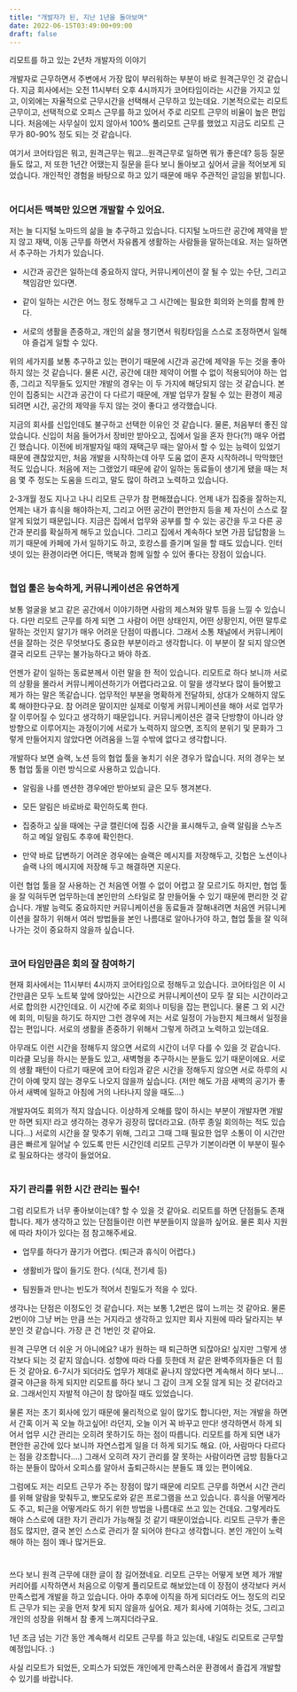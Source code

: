 ```yaml
---
title: "개발자가 된, 지난 1년을 돌아보며"
date: 2022-06-15T03:49:00+09:00
draft: false
---
```

리모트를 하고 있는 2년차 개발자의 이야기
<!--more--> 

개발자로 근무하면서 주변에서 가장 많이 부러워하는 부분이 바로 원격근무인 것 같습니다. 
지금 회사에서는 오전 11시부터 오후 4시까지가 코어타임이라는 시간을 가지고 있고, 이외에는 자율적으로 근무시간을 선택해서 근무하고 있는데요. 
기본적으로는 리모트 근무이고, 선택적으로 오피스 근무를 하고 있어서 주로 리모트 근무의 비율이 높은 편입니다. 
처음에는 사무실이 있지 않아서 100% 풀리모트 근무를 했었고 지금도 리모트 근무가 80-90% 정도 되는 것 같습니다.

여기서 코어타임은 뭐고, 원격근무는 뭐고...원격근무로 일하면 뭐가 좋은데? 등등 질문들도 많고, 저 또한 1년간 어땠는지 질문을 듣다 보니 돌아보고 싶어서 글을 적어보게 되었습니다. 
개인적인 경험을 바탕으로 하고 있기 때문에 매우 주관적인 글임을 밝힙니다.


#
### 어디서든 맥북만 있으면 개발할 수 있어요.
저는 늘 디지털 노마드의 삶을 늘 추구하고 있습니다. 
디지털 노마드란 공간에 제약을 받지 않고 재택, 이동 근무를 하면서 자유롭게 생활하는 사람들을 말하는데요. 
저는 일하면서 추구하는 가치가 있습니다.

- 시간과 공간은 일하는데 중요하지 않다, 커뮤니케이션이 잘 될 수 있는 수단, 그리고 책임감만 있다면.

- 같이 일하는 시간은 어느 정도 정해두고 그 시간에는 필요한 회의와 논의를 함께 한다.

- 서로의 생활을 존중하고, 개인의 삶을 챙기면서 워킹타임을 스스로 조정하면서 일해야 즐겁게 일할 수 있다.

위의 세가지를 보통 추구하고 있는 편이기 때문에 시간과 공간에 제약을 두는 것을 좋아하지 않는 것 같습니다. 
물론 시간, 공간에 대한 제약이 어쩔 수 없이 적용되어야 하는 업종, 그리고 직무들도 있지만 개발의 경우는 이 두 가지에 해당되지 않는 것 같습니다. 
본인이 집중되는 시간과 공간이 다 다르기 때문에, 개발 업무가 잘될 수 있는 환경이 제공되려면 시간, 공간의 제약을 두지 않는 것이 좋다고 생각했습니다.

지금의 회사를 신입인데도 불구하고 선택한 이유인 것 같습니다. 
물론, 처음부터 좋진 않았습니다. 
신입이 처음 들어가서 장비만 받아오고, 집에서 일을 혼자 한다(?!) 매우 어렵긴 했습니다. 
이전에 비개발자일 때의 재택근무 때는 알아서 할 수 있는 능력이 있었기 때문에 괜찮았지만, 처음 개발을 시작하는데 아무 도움 없이 혼자 시작하려니 막막했던 적도 있습니다. 
처음에 저는 그랬었기 때문에 같이 일하는 동료들이 생기게 됐을 때는 처음 몇 주 정도는 도움을 드리고, 말도 많이 하려고 노력하고 있습니다.

2-3개월 정도 지나고 나니 리모트 근무가 참 편해졌습니다. 
언제 내가 집중을 잘하는지, 언제는 내가 휴식을 해야하는지, 그리고 어떤 공간이 편안한지 등을 제 자신이 스스로 잘 알게 되었기 때문입니다. 
지금은 집에서 업무와 공부를 할 수 있는 공간을 두고 다른 공간과 분리를 확실하게 해두고 있습니다. 
그리고 집에서 계속하다 보면 가끔 답답함을 느끼기 때문에 카페에 가서 일하기도 하고, 호캉스를 즐기며 일을 할 때도 있습니다. 
인터넷이 있는 환경이라면 어디든, 맥북과 함께 일할 수 있어 좋다는 장점이 있습니다.


#
### 협업 툴은 능숙하게, 커뮤니케이션은 유연하게
보통 얼굴을 보고 같은 공간에서 이야기하면 사람의 제스쳐와 말투 등을 느낄 수 있습니다. 
다만 리모트 근무를 하게 되면 그 사람이 어떤 상태인지, 어떤 상황인지, 어떤 말투로 말하는 것인지 알기가 매우 어려운 단점이 따릅니다. 
그래서 소통 채널에서 커뮤니케이션을 잘하는 것은 무엇보다도 중요한 부분이라고 생각합니다.
이 부분이 잘 되지 않으면 결국 리모트 근무는 불가능하다고 봐야 하죠.

언젠가 같이 일하는 동료분께서 이런 말을 한 적이 있습니다. 
리모트로 하다 보니까 서로의 상황을 몰라서 커뮤니케이션하기가 어렵다라고요. 
이 말을 생각보다 많이 들어봤고 제가 하는 말은 똑같습니다. 
업무적인 부분을 명확하게 전달하되, 상대가 오해하지 않도록 해야한다구요. 
참 어려운 말이지만 실제로 이렇게 커뮤니케이션을 해야 서로 업무가 잘 이루어질 수 있다고 생각하기 때문입니다. 
커뮤니케이션은 결국 단방향이 아니라 양방향으로 이루어지는 과정이기에 서로가 노력하지 않으면, 조직의 분위기 및 문화가 그렇게 만들어지지 않았다면 어려움을 느낄 수밖에 없다고 생각합니다.

개발하다 보면 슬랙, 노션 등의 협업 툴을 놓치기 쉬운 경우가 많습니다. 
저의 경우는 보통 협업 툴을 이런 방식으로 사용하고 있습니다.

- 알림을 나를 멘션한 경우에만 받아보되 글은 모두 챙겨본다.

- 모든 알림은 바로바로 확인하도록 한다.

- 집중하고 싶을 때에는 구글 캘린더에 집중 시간을 표시해두고, 슬랙 알림을 스누즈하고 메일 알림도 추후에 확인한다.

- 만약 바로 답변하기 어려운 경우에는 슬랙은 메시지를 저장해두고, 깃헙은 노션이나 슬랙 나의 메시지에 저장해 두고 해결하면 지운다.

이런 협업 툴을 잘 사용하는 건 처음엔 어쩔 수 없이 어렵고 잘 모르기도 하지만, 협업 툴을 잘 익혀두면 업무하는데 본인만의 스타일로 잘 만들어둘 수 있기 때문에 편리한 것 같습니다. 
개발 능력도 중요하지만 커뮤니케이션을 동료들과 잘해내려면 처음엔 커뮤니케이션을 잘하기 위해서 여러 방법들을 본인 나름대로 알아나가야 하고, 협업 툴을 잘 익혀나가는 것이 중요하지 않을까 싶습니다.


#
### 코어 타임만큼은 회의 잘 참여하기
현재 회사에서는 11시부터 4시까지 코어타임으로 정해두고 있습니다. 
코어타임은 이 시간만큼은 모두 노트북 앞에 앉아있는 시간으로 커뮤니케이션이 모두 잘 되는 시간이라고 서로 합의한 시간인데요. 
이 시간에 주로 회의나 미팅을 잡는 편입니다. 
물론 그 외 시간에 회의, 미팅을 하기도 하지만 그런 경우에 저는 서로 일정이 가능한지 체크해서 일정을 잡는 편입니다. 
서로의 생활을 존중하기 위해서 그렇게 하려고 노력하고 있는데요.

아무래도 이런 시간을 정해두지 않으면 서로의 시간이 너무 다를 수 있을 것 같습니다. 
미라클 모닝을 하시는 분들도 있고, 새벽형을 추구하시는 분들도 있기 때문이에요. 
서로의 생활 패턴이 다르기 때문에 코어 타임과 같은 시간을 정해두지 않으면 서로 하루의 시간이 아예 맞지 않는 경우도 나오지 않을까 싶습니다. (저만 해도 가끔 새벽의 공기가 좋아서 새벽에 일하고 아침에 거의 나타나지 않을 때도...)

개발자여도 회의가 적지 않습니다. 
이상하게 오해를 많이 하시는 부분이 개발자면 개발만 하면 되지! 라고 생각하는 경우가 굉장히 많더라고요. (하루 종일 회의하는 적도 있습니다...) 
서로의 시간을 잘 맞추기 위해, 그리고 그때 그때 필요한 업무 소통이 이 시간만큼은 빠르게 일어날 수 있도록 만든 시간인데 리모트 근무가 기본이라면 이 부분이 필수로 필요하다는 생각이 들었어요.


#
### 자기 관리를 위한 시간 관리는 필수!
그럼 리모트가 너무 좋아보이는데? 할 수 있을 것 같아요. 
리모트를 하면 단점들도 존재합니다. 
제가 생각하고 있는 단점들이란 이런 부분들이지 않을까 싶어요. 
물론 회사 지원에 따라 차이가 있다는 점 참고해주세요.

- 업무를 하다가 끊기가 어렵다. (퇴근과 휴식이 어렵다.)

- 생활비가 많이 들기도 한다. (식대, 전기세 등)

- 팀원들과 만나는 빈도가 적어서 친밀도가 적을 수 있다.

생각나는 단점은 이정도인 것 같습니다. 
저는 보통 1,2번은 많이 느끼는 것 같아요. 
물론 2번이야 그냥 버는 만큼 쓰는 거지라고 생각하고 있지만 회사 지원에 따라 달라지는 부분인 것 같습니다. 
가장 큰 건 1번인 것 같아요.

원격 근무면 더 쉬운 거 아니에요? 내가 원하는 때 퇴근하면 되잖아요! 싶지만 그렇게 생각보다 되는 것 같지 않습니다. 
성향에 따라 다를 듯한데 저 같은 완벽주의자들은 더 힘든 것 같아요. 
6-7시가 되더라도 업무가 제대로 끝나지 않았다면 계속해서 하다 보니... 결국 야근을 하게 되지만 리모트를 하다 보니 그 감이 크게 오질 않게 되는 것 같더라고요. 
그래서인지 자발적 야근이 참 많아질 때도 있었습니다.

물론 저는 초기 회사에 있기 때문에 물리적으로 일이 많기도 합니다만, 저는 개발을 하면서 간혹 이거 꼭 오늘 하고싶어! 라던지, 오늘 이거 꼭 바꾸고 만다! 생각하면서 하게 되어서 업무 시간 관리는 오히려 못하기도 하는 점이 따릅니다. 
리모트를 하게 되면 내가 편안한 공간에 있다 보니까 자연스럽게 일을 더 하게 되기도 해요. (아, 사람마다 다르다는 점을 강조합니다....) 
그래서 오히려 자기 관리를 잘 못하는 사람이라면 금방 힘들다고 하는 분들이 많아서 오피스를 알아서 출퇴근하시는 분들도 꽤 있는 편이에요.

그럼에도 저는 리모트 근무가 주는 장점이 많기 때문에 리모트 근무를 하면서 시간 관리를 위해 알람을 맞춰두고, 뽀모도로와 같은 프로그램을 쓰고 있습니다. 
휴식을 어떻게라도 주고, 퇴근을 어떻게라도 하기 위한 방법을 나름대로 쓰고 있는 건데요. 
그렇게라도 해야 스스로에 대한 자기 관리가 가능해질 것 같기 때문이었습니다. 
리모트 근무가 좋은 점도 많지만, 결국 본인 스스로 관리가 잘 되어야 한다고 생각합니다. 
본인 개인이 노력해야 하는 점이 꽤나 많거든요.

#
쓰다 보니 원격 근무에 대한 글이 참 길어졌네요. 
리모트 근무는 어떻게 보면 제가 개발 커리어를 시작하면서 처음으로 이렇게 풀리모트로 해보았는데 이 장점이 생각보다 커서 만족스럽게 개발을 하고 있습니다. 
아마 추후에 이직을 하게 되더라도 어느 정도의 리모트 근무가 되는 곳을 먼저 찾게 되지 않을까 싶어요. 
제가 회사에 기여하는 것도, 그리고 개인의 성장을 위해서 참 좋게 느껴지더라구요.

1년 조금 넘는 기간 동안 계속해서 리모트 근무를 하고 있는데, 내일도 리모트로 근무할 예정입니다. :)

사실 리모트가 되었든, 오피스가 되었든 개인에게 만족스러운 환경에서 즐겁게 개발할 수 있기를 바랍니다.